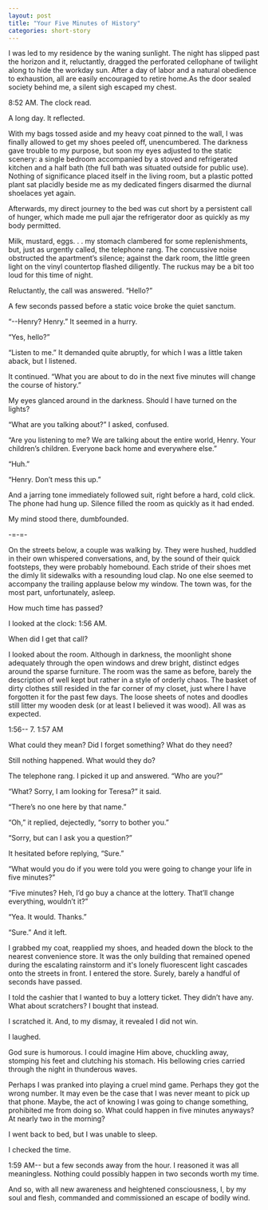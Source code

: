 ```yaml
---
layout: post
title: "Your Five Minutes of History"
categories: short-story
---
```


I was led to my residence by the waning sunlight. The night has slipped past the horizon and it, reluctantly, dragged the perforated cellophane of twilight along to hide the workday sun. After a day of labor and a natural obedience to exhaustion, all are easily encouraged to retire home.As the door sealed society behind me, a silent sigh escaped my chest.

8:52 AM. The clock read.

A long day. It reflected.

With my bags tossed aside and my heavy coat pinned to the wall, I was finally allowed to get my shoes peeled off, unencumbered. The darkness gave trouble to my purpose, but soon my eyes adjusted to the static scenery: a single bedroom accompanied by a stoved and refrigerated kitchen and a half bath (the full bath was situated outside for public use). Nothing of significance placed itself in the living room, but a plastic potted plant sat placidly beside me as my dedicated fingers disarmed the diurnal shoelaces yet again.

Afterwards, my direct journey to the bed was cut short by a persistent call of hunger, which made me pull ajar the refrigerator door as quickly as my body permitted.

Milk, mustard, eggs. . . my stomach clambered for some replenishments, but, just as urgently called, the telephone rang. The concussive noise obstructed the apartment’s silence; against the dark room, the little green light on the vinyl countertop flashed diligently. The ruckus may be a bit too loud for this time of night.

Reluctantly, the call was answered. “Hello?”

A few seconds passed before a static voice broke the quiet sanctum.

“--Henry? Henry.” It seemed in a hurry.

“Yes, hello?”

“Listen to me.” It demanded quite abruptly, for which I was a little taken aback, but I listened.

It continued. “What you are about to do in the next five minutes will change the course of history.”

My eyes glanced around in the darkness. Should I have turned on the lights? 

“What are you talking about?” I asked, confused.

“Are you listening to me? We are talking about the entire world, Henry. Your children’s children. Everyone back home and everywhere else.”

“Huh.”

“Henry. Don’t mess this up.”

And a jarring tone immediately followed suit, right before a hard, cold click. The phone had hung up. Silence filled the room as quickly as it had ended.

My mind stood there, dumbfounded.

-=-=-

On the streets below, a couple was walking by. They were hushed, huddled in their own whispered conversations, and, by the sound of their quick footsteps, they were probably homebound. Each stride of their shoes met the dimly lit sidewalks with a resounding loud clap. No one else seemed to accompany the trailing applause below my window. The town was, for the most part, unfortunately, asleep.

How much time has passed?

I looked at the clock: 1:56 AM.

When did I get that call?

I looked about the room. Although in darkness, the moonlight shone adequately through the open windows and drew bright, distinct edges around the sparse furniture. The room was the same as before, barely the description of well kept but rather in a style of orderly chaos. The basket of dirty clothes still resided in the far corner of my closet, just where I have forgotten it for the past few days. The loose sheets of notes and doodles still litter my wooden desk (or at least I believed it was wood). All was as expected.

1:56-- 7. 1:57 AM

What could they mean? Did I forget something? What do they need?

Still nothing happened. What would they do?

The telephone rang. I picked it up and answered. “Who are you?”

“What? Sorry, I am looking for Teresa?” it said.

“There’s no one here by that name.”

“Oh,” it replied, dejectedly, “sorry to bother you.”

“Sorry, but can I ask you a question?”

It hesitated before replying, “Sure.”

“What would you do if you were told you were going to change your life in five minutes?”

“Five minutes? Heh, I’d go buy a chance at the lottery. That’ll change everything, wouldn’t it?”

“Yea. It would. Thanks.”

“Sure.” And it left.

I grabbed my coat, reapplied my shoes, and headed down the block to the nearest convenience store. It was the only building that remained opened during the escalating rainstorm and it's lonely fluorescent light cascades onto the streets in front. I entered the store. Surely, barely a handful of seconds have passed.

I told the cashier that I wanted to buy a lottery ticket. They didn’t have any. What about scratchers? I bought that instead.

I scratched it. And, to my dismay, it revealed I did not win.

I laughed.

God sure is humorous. I could imagine Him above, chuckling away, stomping his feet and clutching his stomach. His bellowing cries carried through the night in thunderous waves.

Perhaps I was pranked into playing a cruel mind game. Perhaps they got the wrong number. It may even be the case that I was never meant to pick up that phone. Maybe, the act of knowing I was going to change something, prohibited me from doing so. What could happen in five minutes anyways? At nearly two in the morning?

I went back to bed, but I was unable to sleep.

I checked the time.

1:59 AM-- but a few seconds away from the hour. I reasoned it was all meaningless. Nothing could possibly happen in two seconds worth my time.

And so, with all new awareness and heightened consciousness, I, by my soul and flesh, commanded and commissioned an escape of bodily wind.
